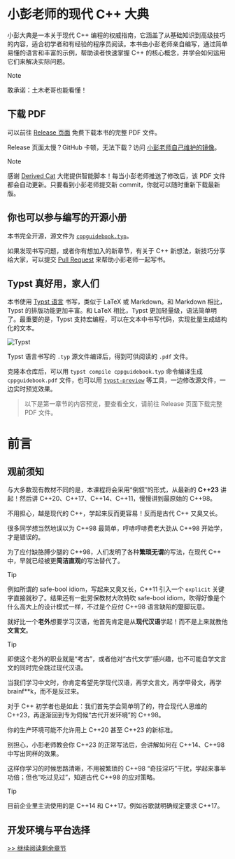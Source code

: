 # 小彭老师的现代 C++ 大典

小彭大典是一本关于现代 C++ 编程的权威指南，它涵盖了从基础知识到高级技巧的内容，适合初学者和有经验的程序员阅读。本书由小彭老师亲自编写，通过简单易懂的语言和丰富的示例，帮助读者快速掌握 C++ 的核心概念，并学会如何运用它们来解决实际问题。

> [!NOTE]
> 敢承诺：土木老哥也能看懂！

## 下载 PDF

可以前往 [Release 页面](https://github.com/parallel101/cppguidebook/releases) 免费下载本书的完整 PDF 文件。

Release 页面太慢？GitHub 卡顿，无法下载？访问 [小彭老师自己维护的镜像](https://142857.red/cppguidebook.pdf)。

> [!NOTE]
> 感谢 [Derived Cat](https://github.com/hooyuser) 大佬提供智能脚本！每当小彭老师推送了修改后，该 PDF 文件都会自动更新。只要看到小彭老师提交新 commit，你就可以随时重新下载最新版。

## 你也可以参与编写的开源小册

本书完全开源，源文件为 [`cppguidebook.typ`](cppguidebook.typ)。

如果发现书写问题，或者你有想加入的新章节，有关于 C++ 新想法，新技巧分享给大家，可以提交 [Pull Request](https://docs.github.com/en/pull-requests/collaborating-with-pull-requests/proposing-changes-to-your-work-with-pull-requests/creating-a-pull-request) 来帮助小彭老师一起写书。

## Typst 真好用，家人们

本书使用 [Typst 语言](https://github.com/typst/typst) 书写，类似于 LaTeX 或 Markdown。和 Markdown 相比，Typst 的排版功能更加丰富。和 LaTeX 相比，Typst 更加轻量级，语法简单明了。最重要的是，Typst 支持宏编程，可以在文本中书写代码，实现批量生成结构化的文本。

![Typst](https://user-images.githubusercontent.com/17899797/228031796-ced0e452-fcee-4ae9-92da-b9287764ff25.png)

Typst 语言书写的 `.typ` 源文件编译后，得到可供阅读的 `.pdf` 文件。

克隆本仓库后，可以用 `typst compile cppguidebook.typ` 命令编译生成 `cppguidebook.pdf` 文件，也可以用 [`typst-preview`](https://github.com/Enter-tainer/typst-preview`) 等工具，一边修改源文件，一边实时预览效果。

> 以下是第一章节的内容预览，要查看全文，请前往 Release 页面下载完整 PDF 文件。

# 前言

## 观前须知

与大多数现有教材不同的是，本课程将会采用“倒叙”的形式，从最新的 **C++23** 讲起！然后讲 C++20、C++17、C++14、C++11，慢慢讲到最原始的 C++98。

不用担心，越是现代的 C++，学起来反而更容易！反而是古代 C++ 又臭又长。

很多同学想当然地误以为 C++98 最简单，哼哧哼哧费老大劲从 C++98 开始学，才是错误的。

为了应付缺胳膊少腿的 C++98，人们发明了各种**繁琐无谓**的写法，在现代 C++ 中，早就已经被更**简洁直观**的写法替代了。

> [!TIP]
> 例如所谓的 safe-bool idiom，写起来又臭又长，C++11 引入一个 `explicit` 关键字直接就秒了。结果还有一批劳保教材大吹特吹 safe-bool idiom，吹得好像是个什么高大上的设计模式一样，不过是个应付 C++98 语言缺陷的蹩脚玩意。

就好比一个**老外**想要学习汉语，他首先肯定是从**现代汉语**学起！而不是上来就教他**文言文**。

> [!TIP]
> 即使这个老外的职业就是“考古”，或者他对“古代文学”感兴趣，也不可能自学文言文的同时完全跳过现代汉语。

当我们学习中文时，你肯定希望先学现代汉语，再学文言文，再学甲骨文，再学 brainf\*\*k，而不是反过来。

对于 C++ 初学者也是如此：我们首先学会简单明了的，符合现代人思维的 C++23，再逐渐回到专为伺候“古代开发环境”的 C++98。

你的生产环境可能不允许用上 C++20 甚至 C++23 的新标准。

别担心，小彭老师教会你 C++23 的正常写法后，会讲解如何在 C++14、C++98 中写出同样的效果。

这样你学习的时候思路清晰，不用被繁琐的 C++98 “奇技淫巧”干扰，学起来事半功倍；但也“吃过见过”，知道古代 C++98 的应对策略。

> [!TIP]
> 目前企业里主流使用的是 C++14 和 C++17。例如谷歌就明确规定要求 C++17。

## 开发环境与平台选择

[>> 继续阅读剩余章节](https://github.com/parallel101/cppguidebook/releases)
